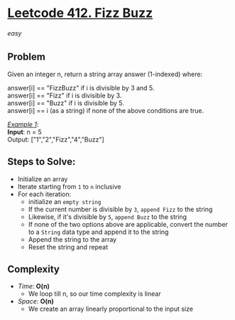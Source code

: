 # [Leetcode 412. Fizz Buzz][Link]

###### easy

## Problem
Given an integer n, return a string array answer (1-indexed) where:

answer[i] == "FizzBuzz" if i is divisible by 3 and 5.\
answer[i] == "Fizz" if i is divisible by 3.\
answer[i] == "Buzz" if i is divisible by 5.\
answer[i] == i (as a string) if none of the above conditions are true.

<ins>_Example 1_</ins>:\
**Input**: n = 5\
Output: ["1","2","Fizz","4","Buzz"]


## Steps to Solve:
- Initialize an array
- Iterate starting from `1` to `n` inclusive
- For each iteration:
  - initialize an `empty string`
  - If the current number is divisible by `3`, `append Fizz` to the string
  - Likewise, if it's divisible by `5`, `append Buzz` to the string
  - If none of the two options above are applicable, convert the number
    to a `String` data type and append it to the string
  - Append the string to the array
  - Reset the string and repeat


## Complexity

- *Time*: __O(n)__
  - We loop till n, so our time complexity is linear
- *Space*: __O(n)__
  - We create an array linearly proportional to the input size


    







[Link]: https://leetcode.com/problems/fizz-buzz/description/
